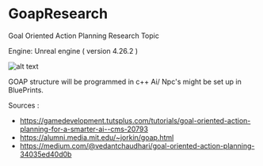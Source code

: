 # GoapResearch

Goal Oriented Action Planning Research Topic

Engine: Unreal engine ( version 4.26.2 )

![alt text]()

GOAP structure will be programmed in c++ 
Ai/ Npc's  might be set up in BluePrints.

Sources :
 - https://gamedevelopment.tutsplus.com/tutorials/goal-oriented-action-planning-for-a-smarter-ai--cms-20793
 - https://alumni.media.mit.edu/~jorkin/goap.html
 - https://medium.com/@vedantchaudhari/goal-oriented-action-planning-34035ed40d0b


